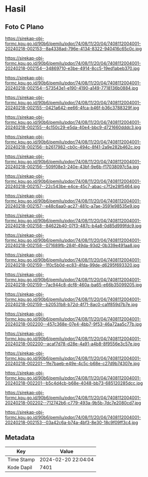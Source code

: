 # Hasil

## Foto C Plano

https://sirekap-obj-formc.kpu.go.id/90b6/pemilu/pdpr/74/08/11/20/04/7408112004001-20240218-002153--8a4338ad-796e-4134-8322-940416c65c0c.jpg

https://sirekap-obj-formc.kpu.go.id/90b6/pemilu/pdpr/74/08/11/20/04/7408112004001-20240218-002154--34869710-e3be-4914-8cc5-19ed1abeb370.jpg

https://sirekap-obj-formc.kpu.go.id/90b6/pemilu/pdpr/74/08/11/20/04/7408112004001-20240218-002154--573543e1-e190-4190-a149-7718136b0884.jpg

https://sirekap-obj-formc.kpu.go.id/90b6/pemilu/pdpr/74/08/11/20/04/7408112004001-20240218-002155--0421a642-ee66-4fca-b46f-b36c3788329f.jpg

https://sirekap-obj-formc.kpu.go.id/90b6/pemilu/pdpr/74/08/11/20/04/7408112004001-20240218-002155--4c150c29-e5da-40e4-bbc9-d721660dddc3.jpg

https://sirekap-obj-formc.kpu.go.id/90b6/pemilu/pdpr/74/08/11/20/04/7408112004001-20240218-002156--b2617982-cb0c-494c-8f41-2a9e282b462c.jpg

https://sirekap-obj-formc.kpu.go.id/90b6/pemilu/pdpr/74/08/11/20/04/7408112004001-20240218-002156--509f08e3-240e-43bf-9e6b-f17038097c5a.jpg

https://sirekap-obj-formc.kpu.go.id/90b6/pemilu/pdpr/74/08/11/20/04/7408112004001-20240218-002157--22c543be-e4ce-45c7-abac-c7f2e28f5464.jpg

https://sirekap-obj-formc.kpu.go.id/90b6/pemilu/pdpr/74/08/11/20/04/7408112004001-20240218-002157--e48c6aa0-ac27-481c-a7ae-3591e98535e9.jpg

https://sirekap-obj-formc.kpu.go.id/90b6/pemilu/pdpr/74/08/11/20/04/7408112004001-20240218-002158--84622b40-07f3-487c-b4a8-0d85d999fdc9.jpg

https://sirekap-obj-formc.kpu.go.id/90b6/pemilu/pdpr/74/08/11/20/04/7408112004001-20240218-002158--071689fb-284f-49da-93d2-0b339e491aa8.jpg

https://sirekap-obj-formc.kpu.go.id/90b6/pemilu/pdpr/74/08/11/20/04/7408112004001-20240218-002159--1f0c5b0d-ec83-4fda-99de-d6295f693320.jpg

https://sirekap-obj-formc.kpu.go.id/90b6/pemilu/pdpr/74/08/11/20/04/7408112004001-20240218-002159--7ac944c8-dcf8-460a-ba65-e66b35099205.jpg

https://sirekap-obj-formc.kpu.go.id/90b6/pemilu/pdpr/74/08/11/20/04/7408112004001-20240218-002159--b20531b8-b72d-4f71-8ac0-ca1f859d7b7e.jpg

https://sirekap-obj-formc.kpu.go.id/90b6/pemilu/pdpr/74/08/11/20/04/7408112004001-20240218-002200--457c368e-07e4-4bb7-9f53-46a72aa5c77b.jpg

https://sirekap-obj-formc.kpu.go.id/90b6/pemilu/pdpr/74/08/11/20/04/7408112004001-20240218-002200--acaf7d78-d28e-4a91-a4b8-8f9556e3c57e.jpg

https://sirekap-obj-formc.kpu.go.id/90b6/pemilu/pdpr/74/08/11/20/04/7408112004001-20240218-002201--1fe7baeb-e49e-4c5c-b68e-c27d9b74307e.jpg

https://sirekap-obj-formc.kpu.go.id/90b6/pemilu/pdpr/74/08/11/20/04/7408112004001-20240218-002201--b5c4d4cb-b68e-4048-bb73-685120285dcc.jpg

https://sirekap-obj-formc.kpu.go.id/90b6/pemilu/pdpr/74/08/11/20/04/7408112004001-20240218-002202--712742b6-c779-493a-9b5b-7dc7e2080cd7.jpg

https://sirekap-obj-formc.kpu.go.id/90b6/pemilu/pdpr/74/08/11/20/04/7408112004001-20240218-002153--03a42c6a-b74a-4bf3-8e30-18c9f09ff3c4.jpg


## Metadata

| Key        | Value               |
| ---------- | ------------------- |
| Time Stamp | 2024-02-20 22:04:04 |
| Kode Dapil | 7401                |



